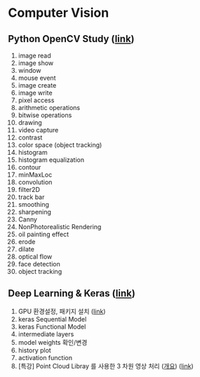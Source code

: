 # Computer Vision

## Python OpenCV Study ([link](./opencv/))

1. image read
2. image show
3. window
4. mouse event
5. image create
6. image write
7. pixel access
8. arithmetic operations
9. bitwise operations
10. drawing
11. video capture
12. contrast
13. color space (object tracking)
14. histogram
15. histogram equalization
16. contour
17. minMaxLoc
18. convolution
19. filter2D
20. track bar
21. smoothing
22. sharpening
23. Canny
24. NonPhotorealistic Rendering
25. oil painting effect
26. erode
27. dilate
28. optical flow
29. face detection
30. object tracking

## Deep Learning & Keras ([link](./keras/))

01. GPU 환경설정, 패키지 설치 ([link](computer_vision_project.md))
02. keras Sequential Model
03. keras Functional Model
04. intermediate layers
05. model weights 확인/변경
06. history plot
07. activation function
08. [특강] Point Cloud Libray 를 사용한 3 차원 영상 처리 ([개요](3D_image_processing.md)) ([link](./pcl_lectures/))
